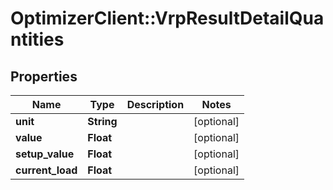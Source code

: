 # OptimizerClient::VrpResultDetailQuantities

## Properties
Name | Type | Description | Notes
------------ | ------------- | ------------- | -------------
**unit** | **String** |  | [optional] 
**value** | **Float** |  | [optional] 
**setup_value** | **Float** |  | [optional] 
**current_load** | **Float** |  | [optional] 


